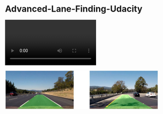 # Advanced-Lane-Finding-Udacity

![](project_video_solution.mp4)

![alt text](https://github.com/Asif1405/Advanced-Lane-Finding-Udacity/blob/master/a9.JPG)
